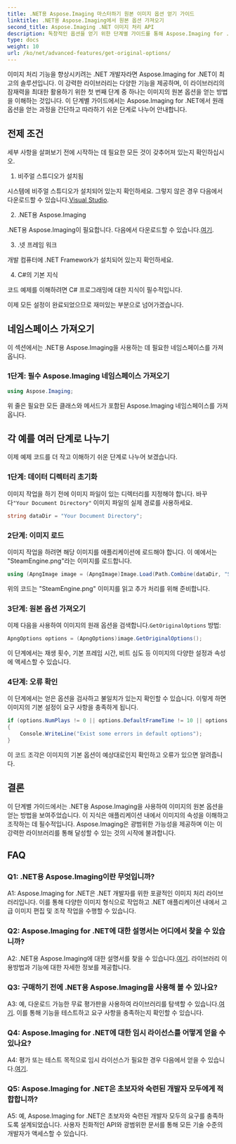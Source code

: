 ```yaml
---
title: .NET용 Aspose.Imaging 마스터하기 원본 이미지 옵션 얻기 가이드
linktitle: .NET용 Aspose.Imaging에서 원본 옵션 가져오기
second_title: Aspose.Imaging .NET 이미지 처리 API
description: 독창적인 옵션을 얻기 위한 단계별 가이드를 통해 Aspose.Imaging for .NET의 잠재력을 최대한 활용하세요. .NET 애플리케이션에서 이미지로 쉽게 작업하는 방법을 알아보세요.
type: docs
weight: 10
url: /ko/net/advanced-features/get-original-options/
---
```

이미지 처리 기능을 향상시키려는 .NET 개발자라면 Aspose.Imaging for .NET이 최고의 솔루션입니다. 이 강력한 라이브러리는 다양한 기능을 제공하며, 이 라이브러리의 잠재력을 최대한 활용하기 위한 첫 번째 단계 중 하나는 이미지의 원본 옵션을 얻는 방법을 이해하는 것입니다. 이 단계별 가이드에서는 Aspose.Imaging for .NET에서 원래 옵션을 얻는 과정을 간단하고 따라하기 쉬운 단계로 나누어 안내합니다.

## 전제 조건

세부 사항을 살펴보기 전에 시작하는 데 필요한 모든 것이 갖추어져 있는지 확인하십시오.

1. 비주얼 스튜디오가 설치됨

 시스템에 비주얼 스튜디오가 설치되어 있는지 확인하세요. 그렇지 않은 경우 다음에서 다운로드할 수 있습니다.[Visual Studio](https://visualstudio.microsoft.com/).

2. .NET용 Aspose.Imaging

 .NET용 Aspose.Imaging이 필요합니다. 다음에서 다운로드할 수 있습니다.[여기](https://releases.aspose.com/imaging/net/).

3. .넷 프레임 워크

개발 컴퓨터에 .NET Framework가 설치되어 있는지 확인하세요.

4. C#의 기본 지식

코드 예제를 이해하려면 C# 프로그래밍에 대한 지식이 필수적입니다.

이제 모든 설정이 완료되었으므로 재미있는 부분으로 넘어가겠습니다.

## 네임스페이스 가져오기

이 섹션에서는 .NET용 Aspose.Imaging을 사용하는 데 필요한 네임스페이스를 가져옵니다.

### 1단계: 필수 Aspose.Imaging 네임스페이스 가져오기

```csharp
using Aspose.Imaging;
```

위 줄은 필요한 모든 클래스와 메서드가 포함된 Aspose.Imaging 네임스페이스를 가져옵니다.

## 각 예를 여러 단계로 나누기

이제 예제 코드를 더 작고 이해하기 쉬운 단계로 나누어 보겠습니다.

### 1단계: 데이터 디렉터리 초기화

 이미지 작업을 하기 전에 이미지 파일이 있는 디렉터리를 지정해야 합니다. 바꾸다`"Your Document Directory"` 이미지 파일의 실제 경로를 사용하세요.

```csharp
string dataDir = "Your Document Directory";
```

### 2단계: 이미지 로드

이미지 작업을 하려면 해당 이미지를 애플리케이션에 로드해야 합니다. 이 예에서는 "SteamEngine.png"라는 이미지를 로드합니다.

```csharp
using (ApngImage image = (ApngImage)Image.Load(Path.Combine(dataDir, "SteamEngine.png")))
```

위의 코드는 "SteamEngine.png" 이미지를 읽고 추가 처리를 위해 준비합니다.

### 3단계: 원본 옵션 가져오기

 이제 다음을 사용하여 이미지의 원래 옵션을 검색합니다.`GetOriginalOptions` 방법:

```csharp
ApngOptions options = (ApngOptions)image.GetOriginalOptions();
```

이 단계에서는 재생 횟수, 기본 프레임 시간, 비트 심도 등 이미지의 다양한 설정과 속성에 액세스할 수 있습니다.

### 4단계: 오류 확인

이 단계에서는 얻은 옵션을 검사하고 불일치가 있는지 확인할 수 있습니다. 이렇게 하면 이미지의 기본 설정이 요구 사항을 충족하게 됩니다.

```csharp
if (options.NumPlays != 0 || options.DefaultFrameTime != 10 || options.BitDepth != 8)
{
    Console.WriteLine("Exist some errors in default options");
}
```

이 코드 조각은 이미지의 기본 옵션이 예상대로인지 확인하고 오류가 있으면 알려줍니다.

## 결론

이 단계별 가이드에서는 .NET용 Aspose.Imaging을 사용하여 이미지의 원본 옵션을 얻는 방법을 보여주었습니다. 이 지식은 애플리케이션 내에서 이미지의 속성을 이해하고 조작하는 데 필수적입니다. Aspose.Imaging은 광범위한 가능성을 제공하며 이는 이 강력한 라이브러리를 통해 달성할 수 있는 것의 시작에 불과합니다.

## FAQ

### Q1: .NET용 Aspose.Imaging이란 무엇입니까?

A1: Aspose.Imaging for .NET은 .NET 개발자를 위한 포괄적인 이미지 처리 라이브러리입니다. 이를 통해 다양한 이미지 형식으로 작업하고 .NET 애플리케이션 내에서 고급 이미지 편집 및 조작 작업을 수행할 수 있습니다.

### Q2: Aspose.Imaging for .NET에 대한 설명서는 어디에서 찾을 수 있습니까?

 A2: .NET용 Aspose.Imaging에 대한 설명서를 찾을 수 있습니다.[여기](https://reference.aspose.com/imaging/net/). 라이브러리 이용방법과 기능에 대한 자세한 정보를 제공합니다.

### Q3: 구매하기 전에 .NET용 Aspose.Imaging을 사용해 볼 수 있나요?

 A3: 예, 다운로드 가능한 무료 평가판을 사용하여 라이브러리를 탐색할 수 있습니다.[여기](https://releases.aspose.com/). 이를 통해 기능을 테스트하고 요구 사항을 충족하는지 확인할 수 있습니다.

### Q4: Aspose.Imaging for .NET에 대한 임시 라이선스를 어떻게 얻을 수 있나요?

 A4: 평가 또는 테스트 목적으로 임시 라이선스가 필요한 경우 다음에서 얻을 수 있습니다.[여기](https://purchase.aspose.com/temporary-license/).

### Q5: Aspose.Imaging for .NET은 초보자와 숙련된 개발자 모두에게 적합합니까?

A5: 예, Aspose.Imaging for .NET은 초보자와 숙련된 개발자 모두의 요구를 충족하도록 설계되었습니다. 사용자 친화적인 API와 광범위한 문서를 통해 모든 기술 수준의 개발자가 액세스할 수 있습니다.